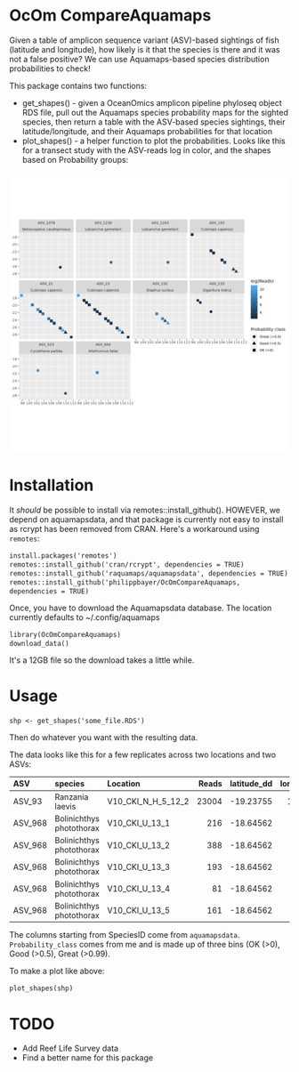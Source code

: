 # OcOm CompareAquamaps

Given a table of amplicon sequence variant (ASV)-based sightings of fish (latitude and longitude), how likely is it that the species is there and it was not a false positive? We can use Aquamaps-based species distribution probabilities to check!

This package contains two functions:

- get_shapes() - given a OceanOmics amplicon pipeline phyloseq object RDS file, 
                pull out the Aquamaps species probability maps for the sighted species,
                then return a table with the ASV-based species sightings, their latitude/longitude,
                and their Aquamaps probabilities for that location
- plot_shapes() - a helper function to plot the probabilities. Looks like this for a transect study with the ASV-reads log in color, and the shapes based on Probability groups:

![an example map with Probabilities](img/example.png)


# Installation

It *should* be possible to install via remotes::install_github(). HOWEVER, we depend on aquamapsdata, and that package is currently not easy to install as rcrypt has been removed from CRAN. Here's a workaround using `remotes`:


    install.packages('remotes')
    remotes::install_github('cran/rcrypt', dependencies = TRUE)
    remotes::install_github('raquamaps/aquamapsdata', dependencies = TRUE)
    remotes::install_github('philippbayer/OcOmCompareAquamaps, dependencies = TRUE)
    
    
Once, you have to download the Aquamapsdata database. The location currently defaults to ~/.config/aquamaps

    library(OcOmCompareAquamaps)
    download_data()
    
It's a 12GB file so the download takes a little while.
    
# Usage

    shp <- get_shapes('some_file.RDS')

Then do whatever you want with the resulting data.

The data looks like this for a few replicates across two locations and two ASVs:

|ASV     |species                  |Location           | Reads| latitude_dd| longitude_dd|SpeciesID |CsquareCode | NLimit| Slimit| WLimit| ELimit| Probability|Probability_class |
|:-------|:------------------------|:------------------|-----:|-----------:|------------:|:---------|:-----------|------:|------:|------:|------:|-----------:|:-----------------|
|ASV_93  |Ranzania laevis          |V10_CKI_N_H_5_12_2 | 23004|   -19.23755|    100.07472|Fis-23758 |3110:390:1  |  -19.0|  -19.5|    100|  100.5|           1|Great (>0.99)      |
|ASV_968 |Bolinichthys photothorax |V10_CKI_U_13_1     |   216|   -18.64562|     99.39633|Fis-28239 |3109:489:3  |  -18.5|  -19.0|     99|   99.5|           1|Great (>0.99)      |
|ASV_968 |Bolinichthys photothorax |V10_CKI_U_13_2     |   388|   -18.64562|     99.39633|Fis-28239 |3109:489:3  |  -18.5|  -19.0|     99|   99.5|           1|Great (>0.99)      |
|ASV_968 |Bolinichthys photothorax |V10_CKI_U_13_3     |   193|   -18.64562|     99.39633|Fis-28239 |3109:489:3  |  -18.5|  -19.0|     99|   99.5|           1|Great (>0.99)      |
|ASV_968 |Bolinichthys photothorax |V10_CKI_U_13_4     |    81|   -18.64562|     99.39633|Fis-28239 |3109:489:3  |  -18.5|  -19.0|     99|   99.5|           1|Great (>0.99)      |
|ASV_968 |Bolinichthys photothorax |V10_CKI_U_13_5     |   161|   -18.64562|     99.39633|Fis-28239 |3109:489:3  |  -18.5|  -19.0|     99|   99.5|           1|Great (>0.99)      |

The columns starting from SpeciesID come from `aquamapsdata`. `Probability_class` comes from me and is made up of three bins (OK (>0), Good (>0.5), Great (>0.99).

To make a plot like above:

    plot_shapes(shp)

# TODO

- Add Reef Life Survey data
- Find a better name for this package
